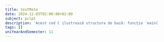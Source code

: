 ```yaml
---
title: testMate
date: 2024-12-03T02:00:00+02:00
subject: pclp1
description: 'Acest cod C ilustrează structura de bază: funcția `main()` ca punct de intrare, includerea antetelor (`stdio.h`) pentru I/O, și utilizarea `printf()` pentru afișarea textului. Se demonstrează și valoarea de retur.'
tags: []
uniYearAndSemester: 11
---
```


